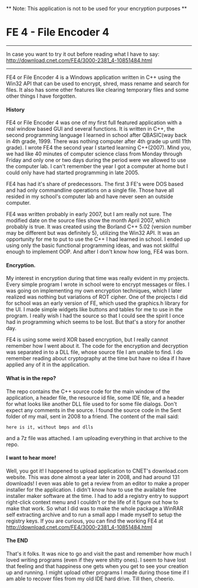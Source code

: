 ** Note: This application is not to be used for your encryption purposes **


# FE 4 - File Encoder 4
-----------------------------------------------
In case you want to try it out before reading what I have to say: http://download.cnet.com/FE4/3000-2381_4-10851484.html

-----------------------------------------------

FE4 or File Encoder 4 is a Windows application written in C++ using the Win32 API that can be used to encrypt, shred, mass rename and search for files. It also has some other features like clearing temporary files and some other things I have forgotten.

#### History
FE4 or File Encoder 4 was one of my first full featured application with a real window based GUI and several functions. It is written in C++, the second programming language I learned in school after QBASIC(way back in 4th grade, 1999. There was nothing computer after 4th grade up until 11th grade). I wrote FE4 the second year I started learning C++(2007). Mind you, we had like 40 minutes of computer science class from Monday through Friday and only one or two days during the period were we allowed to use the computer lab. I can't remember the year I got a computer at home but I could only have had started programming in late 2005.

FE4 has had it's share of predecessors. The first 3 FE's were DOS based and had only commandline operations on a single file. Those have all resided in my school's computer lab and have never seen an outside computer.

FE4 was written probably in early 2007, but I am really not sure. The modified date on the source files show the month April 2007, which probably is true. It was created using the Borland C++ 5.02 (version number may be different but was definitely 5), utilizing the Win32 API. It was an opportunity for me to put to use the C++ I had learned in school. I ended up using only the basic functional programming ideas, and was not skillful enough to implement OOP. And after I don't know how long, FE4 was born.

#### Encryption.

My interest in encryption during that time was really evident in my projects. Every simple program I wrote in school were to encrypt messages or files. I was going on implementing my own encryption techniques, which I later realized was nothing but variations of ROT cipher. One of the projects I did for school was an early version of FE, which used the graphics.h library for the UI. I made simple widgets like buttons and tables for me to use in the program. I really wish I had the source so that I could see the spirit I once had in programming which seems to be lost. But that's a story for another day.

FE4 is using some weird XOR based encryption, but I really cannot remember how I went about it. The code for the encryption and decryption was separated in to a DLL file, whose source file I am unable to find. I do remember reading about cryptography at the time but have no idea if I have applied any of it in the application.

#### What is in the repo?

The repo contains the C++ source code for the main  window of the application, a header file, the resource id file, some IDE file, and a header for what looks like another DLL file used to for some file dialogs. Don't expect any comments in the source. I found the source code in the Sent folder of my mail, sent in 2008 to a friend. The content of the mail said:

` here is it, without bmps and dlls `

and a 7z file was attached. I am uploading everything in that archive to the repo.


#### I want to hear more!

Well, you got it! I happened to upload application to CNET's download.com website. This was done almost a year later in 2008, and had around 131 downloads! I even was able to get a review from an editor to make a proper installer for the application. I didn't know how to use the available free installer maker software at the time. I had to add a registry entry to support right-click context menu and I couldn't or the life of it figure out how to make that work. So what I did was to make the whole package a WinRAR self extracting archive and to run a small app I made myself to setup the registry keys. If you are curious, you can find the working FE4 at http://download.cnet.com/FE4/3000-2381_4-10851484.html

#### The END

That's it folks. It was nice to go and visit the past and remember how much I loved writing programs (even if they were shitty ones). I seem to have lost that feeling and that happiness one gets when you get to see your creation up and running. I might upload other programs I made during those time if I am able to recover files from my old IDE hard drive. Till then, cheerio.

